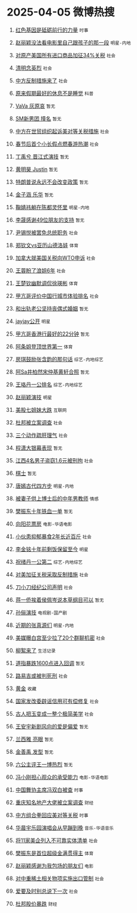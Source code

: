 # 2025-04-05 微博热搜 
1. [红色基因是砥砺前行的力量](https://m.weibo.cn/search?containerid=100103type%3D1%26t%3D10%26q%3D%23%E7%BA%A2%E8%89%B2%E5%9F%BA%E5%9B%A0%E6%98%AF%E7%A0%A5%E7%A0%BA%E5%89%8D%E8%A1%8C%E7%9A%84%E5%8A%9B%E9%87%8F%23&stream_entry_id=51&isnewpage=1&extparam=seat%3D1%26filter_type%3Drealtimehot%26pos%3D0%26stream_entry_id%3D51%26c_type%3D51%26dgr%3D0%26q%3D%2523%25E7%25BA%25A2%25E8%2589%25B2%25E5%259F%25BA%25E5%259B%25A0%25E6%2598%25AF%25E7%25A0%25A5%25E7%25A0%25BA%25E5%2589%258D%25E8%25A1%258C%25E7%259A%2584%25E5%258A%259B%25E9%2587%258F%2523%26cate%3D10103%26display_time%3D1743789991%26pre_seqid%3D17437899912840339126735) `时事` 

2. [赵丽颖没法看电影里自己跟孩子的那一段](https://m.weibo.cn/search?containerid=100103type%3D1%26t%3D10%26q%3D%23%E8%B5%B5%E4%B8%BD%E9%A2%96%E6%B2%A1%E6%B3%95%E7%9C%8B%E7%94%B5%E5%BD%B1%E9%87%8C%E8%87%AA%E5%B7%B1%E8%B7%9F%E5%AD%A9%E5%AD%90%E7%9A%84%E9%82%A3%E4%B8%80%E6%AE%B5%23&stream_entry_id=31&isnewpage=1&extparam=seat%3D1%26flag%3D2%26c_type%3D31%26band_rank%3D1%26cate%3D5001%26lcate%3D5001%26pos%3D0%26q%3D%2523%25E8%25B5%25B5%25E4%25B8%25BD%25E9%25A2%2596%25E6%25B2%25A1%25E6%25B3%2595%25E7%259C%258B%25E7%2594%25B5%25E5%25BD%25B1%25E9%2587%258C%25E8%2587%25AA%25E5%25B7%25B1%25E8%25B7%259F%25E5%25AD%25A9%25E5%25AD%2590%25E7%259A%2584%25E9%2582%25A3%25E4%25B8%2580%25E6%25AE%25B5%2523%26realpos%3D1%26dgr%3D0%26stream_entry_id%3D31%26filter_type%3Drealtimehot%26display_time%3D1743789991%26pre_seqid%3D17437899912840339126735) `明星-内地` 

3. [对原产美国所有进口商品加征34%关税](https://m.weibo.cn/search?containerid=100103type%3D1%26t%3D10%26q%3D%23%E5%AF%B9%E5%8E%9F%E4%BA%A7%E7%BE%8E%E5%9B%BD%E6%89%80%E6%9C%89%E8%BF%9B%E5%8F%A3%E5%95%86%E5%93%81%E5%8A%A0%E5%BE%8134%25%E5%85%B3%E7%A8%8E%23&stream_entry_id=31&isnewpage=1&extparam=seat%3D1%26flag%3D16%26c_type%3D31%26band_rank%3D2%26cate%3D5001%26lcate%3D5001%26pos%3D1%26q%3D%2523%25E5%25AF%25B9%25E5%258E%259F%25E4%25BA%25A7%25E7%25BE%258E%25E5%259B%25BD%25E6%2589%2580%25E6%259C%2589%25E8%25BF%259B%25E5%258F%25A3%25E5%2595%2586%25E5%2593%2581%25E5%258A%25A0%25E5%25BE%258134%2525%25E5%2585%25B3%25E7%25A8%258E%2523%26realpos%3D2%26dgr%3D0%26stream_entry_id%3D31%26filter_type%3Drealtimehot%26display_time%3D1743789991%26pre_seqid%3D17437899912840339126735) `社会` 

4. [清明念英烈](https://m.weibo.cn/search?containerid=100103type%3D1%26t%3D10%26q%3D%23%E6%B8%85%E6%98%8E%E5%BF%B5%E8%8B%B1%E7%83%88%23&stream_entry_id=31&isnewpage=1&extparam=seat%3D1%26flag%3D0%26c_type%3D31%26band_rank%3D3%26cate%3D5001%26lcate%3D5001%26pos%3D2%26q%3D%2523%25E6%25B8%2585%25E6%2598%258E%25E5%25BF%25B5%25E8%258B%25B1%25E7%2583%2588%2523%26realpos%3D3%26dgr%3D0%26stream_entry_id%3D31%26filter_type%3Drealtimehot%26display_time%3D1743789991%26pre_seqid%3D17437899912840339126735) `社会` 

5. [中方反制措施来了](https://m.weibo.cn/search?containerid=100103type%3D1%26t%3D10%26q%3D%23%E4%B8%AD%E6%96%B9%E5%8F%8D%E5%88%B6%E6%8E%AA%E6%96%BD%E6%9D%A5%E4%BA%86%23&stream_entry_id=31&isnewpage=1&extparam=seat%3D1%26flag%3D0%26c_type%3D31%26band_rank%3D4%26cate%3D5001%26lcate%3D5001%26pos%3D3%26q%3D%2523%25E4%25B8%25AD%25E6%2596%25B9%25E5%258F%258D%25E5%2588%25B6%25E6%258E%25AA%25E6%2596%25BD%25E6%259D%25A5%25E4%25BA%2586%2523%26realpos%3D4%26dgr%3D0%26stream_entry_id%3D31%26filter_type%3Drealtimehot%26display_time%3D1743789991%26pre_seqid%3D17437899912840339126735) `社会` 

6. [原来假期最好的休息不是睡觉](https://m.weibo.cn/search?containerid=100103type%3D1%26t%3D10%26q%3D%23%E5%8E%9F%E6%9D%A5%E5%81%87%E6%9C%9F%E6%9C%80%E5%A5%BD%E7%9A%84%E4%BC%91%E6%81%AF%E4%B8%8D%E6%98%AF%E7%9D%A1%E8%A7%89%23&stream_entry_id=31&isnewpage=1&extparam=seat%3D1%26flag%3D2%26c_type%3D31%26band_rank%3D5%26cate%3D5001%26lcate%3D5001%26pos%3D4%26q%3D%2523%25E5%258E%259F%25E6%259D%25A5%25E5%2581%2587%25E6%259C%259F%25E6%259C%2580%25E5%25A5%25BD%25E7%259A%2584%25E4%25BC%2591%25E6%2581%25AF%25E4%25B8%258D%25E6%2598%25AF%25E7%259D%25A1%25E8%25A7%2589%2523%26realpos%3D5%26dgr%3D0%26stream_entry_id%3D31%26filter_type%3Drealtimehot%26display_time%3D1743789991%26pre_seqid%3D17437899912840339126735) `科普` 

7. [VaVa 灰原哀](https://m.weibo.cn/search?containerid=100103type%3D1%26t%3D10%26q%3DVaVa+%E7%81%B0%E5%8E%9F%E5%93%80&stream_entry_id=31&isnewpage=1&extparam=seat%3D1%26flag%3D2%26c_type%3D31%26band_rank%3D6%26cate%3D5001%26lcate%3D5001%26pos%3D5%26q%3DVaVa%2520%25E7%2581%25B0%25E5%258E%259F%25E5%2593%2580%26realpos%3D6%26dgr%3D0%26stream_entry_id%3D31%26filter_type%3Drealtimehot%26display_time%3D1743789991%26pre_seqid%3D17437899912840339126735) `暂无` 

8. [SM新男团 撞名](https://m.weibo.cn/search?containerid=100103type%3D1%26t%3D10%26q%3DSM%E6%96%B0%E7%94%B7%E5%9B%A2+%E6%92%9E%E5%90%8D&stream_entry_id=31&isnewpage=1&extparam=seat%3D1%26flag%3D0%26c_type%3D31%26band_rank%3D7%26cate%3D5001%26lcate%3D5001%26pos%3D6%26q%3DSM%25E6%2596%25B0%25E7%2594%25B7%25E5%259B%25A2%2520%25E6%2592%259E%25E5%2590%258D%26realpos%3D7%26dgr%3D0%26stream_entry_id%3D31%26filter_type%3Drealtimehot%26display_time%3D1743789991%26pre_seqid%3D17437899912840339126735) `暂无` 

9. [中方在世贸组织起诉美对等关税措施](https://m.weibo.cn/search?containerid=100103type%3D1%26t%3D10%26q%3D%23%E4%B8%AD%E6%96%B9%E5%9C%A8%E4%B8%96%E8%B4%B8%E7%BB%84%E7%BB%87%E8%B5%B7%E8%AF%89%E7%BE%8E%E5%AF%B9%E7%AD%89%E5%85%B3%E7%A8%8E%E6%8E%AA%E6%96%BD%23&stream_entry_id=31&isnewpage=1&extparam=seat%3D1%26flag%3D0%26c_type%3D31%26band_rank%3D8%26cate%3D5001%26lcate%3D5001%26pos%3D7%26q%3D%2523%25E4%25B8%25AD%25E6%2596%25B9%25E5%259C%25A8%25E4%25B8%2596%25E8%25B4%25B8%25E7%25BB%2584%25E7%25BB%2587%25E8%25B5%25B7%25E8%25AF%2589%25E7%25BE%258E%25E5%25AF%25B9%25E7%25AD%2589%25E5%2585%25B3%25E7%25A8%258E%25E6%258E%25AA%25E6%2596%25BD%2523%26realpos%3D8%26dgr%3D0%26stream_entry_id%3D31%26filter_type%3Drealtimehot%26display_time%3D1743789991%26pre_seqid%3D17437899912840339126735) `社会` 

10. [春节后首个小长假点燃春游热潮](https://m.weibo.cn/search?containerid=100103type%3D1%26t%3D10%26q%3D%23%E6%98%A5%E8%8A%82%E5%90%8E%E9%A6%96%E4%B8%AA%E5%B0%8F%E9%95%BF%E5%81%87%E7%82%B9%E7%87%83%E6%98%A5%E6%B8%B8%E7%83%AD%E6%BD%AE%23&stream_entry_id=31&isnewpage=1&extparam=seat%3D1%26flag%3D0%26c_type%3D31%26band_rank%3D9%26cate%3D5001%26lcate%3D5001%26pos%3D8%26q%3D%2523%25E6%2598%25A5%25E8%258A%2582%25E5%2590%258E%25E9%25A6%2596%25E4%25B8%25AA%25E5%25B0%258F%25E9%2595%25BF%25E5%2581%2587%25E7%2582%25B9%25E7%2587%2583%25E6%2598%25A5%25E6%25B8%25B8%25E7%2583%25AD%25E6%25BD%25AE%2523%26realpos%3D9%26dgr%3D0%26stream_entry_id%3D31%26filter_type%3Drealtimehot%26display_time%3D1743789991%26pre_seqid%3D17437899912840339126735) `社会` 

11. [丁禹兮 晋江式演技](https://m.weibo.cn/search?containerid=100103type%3D1%26t%3D10%26q%3D%E4%B8%81%E7%A6%B9%E5%85%AE+%E6%99%8B%E6%B1%9F%E5%BC%8F%E6%BC%94%E6%8A%80&stream_entry_id=31&isnewpage=1&extparam=seat%3D1%26flag%3D0%26c_type%3D31%26band_rank%3D10%26cate%3D5001%26lcate%3D5001%26pos%3D9%26q%3D%25E4%25B8%2581%25E7%25A6%25B9%25E5%2585%25AE%2520%25E6%2599%258B%25E6%25B1%259F%25E5%25BC%258F%25E6%25BC%2594%25E6%258A%2580%26realpos%3D10%26dgr%3D0%26stream_entry_id%3D31%26filter_type%3Drealtimehot%26display_time%3D1743789991%26pre_seqid%3D17437899912840339126735) `暂无` 

12. [黄明昊 Justin](https://m.weibo.cn/search?containerid=100103type%3D1%26t%3D10%26q%3D%E9%BB%84%E6%98%8E%E6%98%8A+Justin&stream_entry_id=31&isnewpage=1&extparam=seat%3D1%26flag%3D2%26c_type%3D31%26band_rank%3D11%26cate%3D5001%26lcate%3D5001%26pos%3D10%26q%3D%25E9%25BB%2584%25E6%2598%258E%25E6%2598%258A%2520Justin%26realpos%3D11%26dgr%3D0%26stream_entry_id%3D31%26filter_type%3Drealtimehot%26display_time%3D1743789991%26pre_seqid%3D17437899912840339126735) `暂无` 

13. [特朗普说永远不会改变政策](https://m.weibo.cn/search?containerid=100103type%3D1%26t%3D10%26q%3D%23%E7%89%B9%E6%9C%97%E6%99%AE%E8%AF%B4%E6%B0%B8%E8%BF%9C%E4%B8%8D%E4%BC%9A%E6%94%B9%E5%8F%98%E6%94%BF%E7%AD%96%23&stream_entry_id=31&isnewpage=1&extparam=seat%3D1%26flag%3D0%26c_type%3D31%26band_rank%3D12%26cate%3D5001%26lcate%3D5001%26pos%3D11%26q%3D%2523%25E7%2589%25B9%25E6%259C%2597%25E6%2599%25AE%25E8%25AF%25B4%25E6%25B0%25B8%25E8%25BF%259C%25E4%25B8%258D%25E4%25BC%259A%25E6%2594%25B9%25E5%258F%2598%25E6%2594%25BF%25E7%25AD%2596%2523%26realpos%3D12%26dgr%3D0%26stream_entry_id%3D31%26filter_type%3Drealtimehot%26display_time%3D1743789991%26pre_seqid%3D17437899912840339126735) `暂无` 

14. [金子涵 乐华](https://m.weibo.cn/search?containerid=100103type%3D1%26t%3D10%26q%3D%E9%87%91%E5%AD%90%E6%B6%B5+%E4%B9%90%E5%8D%8E&stream_entry_id=31&isnewpage=1&extparam=seat%3D1%26flag%3D0%26c_type%3D31%26band_rank%3D13%26cate%3D5001%26lcate%3D5001%26pos%3D12%26q%3D%25E9%2587%2591%25E5%25AD%2590%25E6%25B6%25B5%2520%25E4%25B9%2590%25E5%258D%258E%26realpos%3D13%26dgr%3D0%26stream_entry_id%3D31%26filter_type%3Drealtimehot%26display_time%3D1743789991%26pre_seqid%3D17437899912840339126735) `暂无` 

15. [鞠婧祎躺在陈都灵怀里](https://m.weibo.cn/search?containerid=100103type%3D1%26t%3D10%26q%3D%23%E9%9E%A0%E5%A9%A7%E7%A5%8E%E8%BA%BA%E5%9C%A8%E9%99%88%E9%83%BD%E7%81%B5%E6%80%80%E9%87%8C%23&stream_entry_id=31&isnewpage=1&extparam=seat%3D1%26flag%3D0%26c_type%3D31%26band_rank%3D14%26cate%3D5001%26lcate%3D5001%26pos%3D13%26q%3D%2523%25E9%259E%25A0%25E5%25A9%25A7%25E7%25A5%258E%25E8%25BA%25BA%25E5%259C%25A8%25E9%2599%2588%25E9%2583%25BD%25E7%2581%25B5%25E6%2580%2580%25E9%2587%258C%2523%26realpos%3D14%26dgr%3D0%26stream_entry_id%3D31%26filter_type%3Drealtimehot%26display_time%3D1743789991%26pre_seqid%3D17437899912840339126735) `明星-内地` 

16. [李晟感谢49位朋友的支持](https://m.weibo.cn/search?containerid=100103type%3D1%26t%3D10%26q%3D%E6%9D%8E%E6%99%9F%E6%84%9F%E8%B0%A249%E4%BD%8D%E6%9C%8B%E5%8F%8B%E7%9A%84%E6%94%AF%E6%8C%81&stream_entry_id=31&isnewpage=1&extparam=seat%3D1%26flag%3D0%26c_type%3D31%26band_rank%3D15%26cate%3D5001%26lcate%3D5001%26pos%3D14%26q%3D%25E6%259D%258E%25E6%2599%259F%25E6%2584%259F%25E8%25B0%25A249%25E4%25BD%258D%25E6%259C%258B%25E5%258F%258B%25E7%259A%2584%25E6%2594%25AF%25E6%258C%2581%26realpos%3D15%26dgr%3D0%26stream_entry_id%3D31%26filter_type%3Drealtimehot%26display_time%3D1743789991%26pre_seqid%3D17437899912840339126735) `暂无` 

17. [尹锡悦被罢免总统职务](https://m.weibo.cn/search?containerid=100103type%3D1%26t%3D10%26q%3D%23%E5%B0%B9%E9%94%A1%E6%82%A6%E8%A2%AB%E7%BD%A2%E5%85%8D%E6%80%BB%E7%BB%9F%E8%81%8C%E5%8A%A1%23&stream_entry_id=31&isnewpage=1&extparam=seat%3D1%26flag%3D0%26c_type%3D31%26band_rank%3D16%26cate%3D5001%26lcate%3D5001%26pos%3D15%26q%3D%2523%25E5%25B0%25B9%25E9%2594%25A1%25E6%2582%25A6%25E8%25A2%25AB%25E7%25BD%25A2%25E5%2585%258D%25E6%2580%25BB%25E7%25BB%259F%25E8%2581%258C%25E5%258A%25A1%2523%26realpos%3D16%26dgr%3D0%26stream_entry_id%3D31%26filter_type%3Drealtimehot%26display_time%3D1743789991%26pre_seqid%3D17437899912840339126735) `社会` 

18. [郑钦文vs亚历山德洛娃](https://m.weibo.cn/search?containerid=100103type%3D1%26t%3D10%26q%3D%23%E9%83%91%E9%92%A6%E6%96%87vs%E4%BA%9A%E5%8E%86%E5%B1%B1%E5%BE%B7%E6%B4%9B%E5%A8%83%23&stream_entry_id=31&isnewpage=1&extparam=seat%3D1%26flag%3D0%26c_type%3D31%26band_rank%3D17%26cate%3D5001%26lcate%3D5001%26pos%3D16%26q%3D%2523%25E9%2583%2591%25E9%2592%25A6%25E6%2596%2587vs%25E4%25BA%259A%25E5%258E%2586%25E5%25B1%25B1%25E5%25BE%25B7%25E6%25B4%259B%25E5%25A8%2583%2523%26realpos%3D17%26dgr%3D0%26stream_entry_id%3D31%26filter_type%3Drealtimehot%26display_time%3D1743789991%26pre_seqid%3D17437899912840339126735) `体育` 

19. [加拿大就美国关税向WTO申诉](https://m.weibo.cn/search?containerid=100103type%3D1%26t%3D10%26q%3D%23%E5%8A%A0%E6%8B%BF%E5%A4%A7%E5%B0%B1%E7%BE%8E%E5%9B%BD%E5%85%B3%E7%A8%8E%E5%90%91WTO%E7%94%B3%E8%AF%89%23&stream_entry_id=31&isnewpage=1&extparam=seat%3D1%26flag%3D0%26c_type%3D31%26band_rank%3D18%26cate%3D5001%26lcate%3D5001%26pos%3D17%26q%3D%2523%25E5%258A%25A0%25E6%258B%25BF%25E5%25A4%25A7%25E5%25B0%25B1%25E7%25BE%258E%25E5%259B%25BD%25E5%2585%25B3%25E7%25A8%258E%25E5%2590%2591WTO%25E7%2594%25B3%25E8%25AF%2589%2523%26realpos%3D18%26dgr%3D0%26stream_entry_id%3D31%26filter_type%3Drealtimehot%26display_time%3D1743789991%26pre_seqid%3D17437899912840339126735) `社会` 

20. [王蓉盼了浪姐6年](https://m.weibo.cn/search?containerid=100103type%3D1%26t%3D10%26q%3D%23%E7%8E%8B%E8%93%89%E7%9B%BC%E4%BA%86%E6%B5%AA%E5%A7%906%E5%B9%B4%23&stream_entry_id=31&isnewpage=1&extparam=seat%3D1%26flag%3D1%26c_type%3D31%26band_rank%3D19%26cate%3D5001%26lcate%3D5001%26pos%3D18%26q%3D%2523%25E7%258E%258B%25E8%2593%2589%25E7%259B%25BC%25E4%25BA%2586%25E6%25B5%25AA%25E5%25A7%25906%25E5%25B9%25B4%2523%26realpos%3D19%26dgr%3D0%26stream_entry_id%3D31%26filter_type%3Drealtimehot%26display_time%3D1743789991%26pre_seqid%3D17437899912840339126735) `社会` 

21. [王楚钦幽默调侃徐瑛彬](https://m.weibo.cn/search?containerid=100103type%3D1%26t%3D10%26q%3D%23%E7%8E%8B%E6%A5%9A%E9%92%A6%E5%B9%BD%E9%BB%98%E8%B0%83%E4%BE%83%E5%BE%90%E7%91%9B%E5%BD%AC%23&stream_entry_id=31&isnewpage=1&extparam=seat%3D1%26flag%3D0%26c_type%3D31%26band_rank%3D20%26cate%3D5001%26lcate%3D5001%26pos%3D19%26q%3D%2523%25E7%258E%258B%25E6%25A5%259A%25E9%2592%25A6%25E5%25B9%25BD%25E9%25BB%2598%25E8%25B0%2583%25E4%25BE%2583%25E5%25BE%2590%25E7%2591%259B%25E5%25BD%25AC%2523%26realpos%3D20%26dgr%3D0%26stream_entry_id%3D31%26filter_type%3Drealtimehot%26display_time%3D1743789991%26pre_seqid%3D17437899912840339126735) `体育` 

22. [甲亢哥评价中国行城市体验排名](https://m.weibo.cn/search?containerid=100103type%3D1%26t%3D10%26q%3D%23%E7%94%B2%E4%BA%A2%E5%93%A5%E8%AF%84%E4%BB%B7%E4%B8%AD%E5%9B%BD%E8%A1%8C%E5%9F%8E%E5%B8%82%E4%BD%93%E9%AA%8C%E6%8E%92%E5%90%8D%23&stream_entry_id=31&isnewpage=1&extparam=seat%3D1%26flag%3D2%26c_type%3D31%26band_rank%3D21%26cate%3D5001%26lcate%3D5001%26pos%3D20%26q%3D%2523%25E7%2594%25B2%25E4%25BA%25A2%25E5%2593%25A5%25E8%25AF%2584%25E4%25BB%25B7%25E4%25B8%25AD%25E5%259B%25BD%25E8%25A1%258C%25E5%259F%258E%25E5%25B8%2582%25E4%25BD%2593%25E9%25AA%258C%25E6%258E%2592%25E5%2590%258D%2523%26realpos%3D21%26dgr%3D0%26stream_entry_id%3D31%26filter_type%3Drealtimehot%26display_time%3D1743789991%26pre_seqid%3D17437899912840339126735) `社会` 

23. [和出轨老公坚持丧偶式婚姻](https://m.weibo.cn/search?containerid=100103type%3D1%26t%3D10%26q%3D%E5%92%8C%E5%87%BA%E8%BD%A8%E8%80%81%E5%85%AC%E5%9D%9A%E6%8C%81%E4%B8%A7%E5%81%B6%E5%BC%8F%E5%A9%9A%E5%A7%BB&stream_entry_id=31&isnewpage=1&extparam=seat%3D1%26flag%3D2%26c_type%3D31%26band_rank%3D22%26cate%3D5001%26lcate%3D5001%26pos%3D21%26q%3D%25E5%2592%258C%25E5%2587%25BA%25E8%25BD%25A8%25E8%2580%2581%25E5%2585%25AC%25E5%259D%259A%25E6%258C%2581%25E4%25B8%25A7%25E5%2581%25B6%25E5%25BC%258F%25E5%25A9%259A%25E5%25A7%25BB%26realpos%3D22%26dgr%3D0%26stream_entry_id%3D31%26filter_type%3Drealtimehot%26display_time%3D1743789991%26pre_seqid%3D17437899912840339126735) `暂无` 

24. [jayjay公开](https://m.weibo.cn/search?containerid=100103type%3D1%26t%3D10%26q%3D%23jayjay%E5%85%AC%E5%BC%80%23&stream_entry_id=31&isnewpage=1&extparam=seat%3D1%26flag%3D0%26c_type%3D31%26band_rank%3D23%26cate%3D5001%26lcate%3D5001%26pos%3D22%26q%3D%2523jayjay%25E5%2585%25AC%25E5%25BC%2580%2523%26realpos%3D23%26dgr%3D0%26stream_entry_id%3D31%26filter_type%3Drealtimehot%26display_time%3D1743789991%26pre_seqid%3D17437899912840339126735) `明星` 

25. [甲亢哥香港行最好的22分钟](https://m.weibo.cn/search?containerid=100103type%3D1%26t%3D10%26q%3D%E7%94%B2%E4%BA%A2%E5%93%A5%E9%A6%99%E6%B8%AF%E8%A1%8C%E6%9C%80%E5%A5%BD%E7%9A%8422%E5%88%86%E9%92%9F&stream_entry_id=31&isnewpage=1&extparam=seat%3D1%26flag%3D0%26c_type%3D31%26band_rank%3D24%26cate%3D5001%26lcate%3D5001%26pos%3D23%26q%3D%25E7%2594%25B2%25E4%25BA%25A2%25E5%2593%25A5%25E9%25A6%2599%25E6%25B8%25AF%25E8%25A1%258C%25E6%259C%2580%25E5%25A5%25BD%25E7%259A%258422%25E5%2588%2586%25E9%2592%259F%26realpos%3D24%26dgr%3D0%26stream_entry_id%3D31%26filter_type%3Drealtimehot%26display_time%3D1743789991%26pre_seqid%3D17437899912840339126735) `暂无` 

26. [阿条姐登顶世界第一](https://m.weibo.cn/search?containerid=100103type%3D1%26t%3D10%26q%3D%23%E9%98%BF%E6%9D%A1%E5%A7%90%E7%99%BB%E9%A1%B6%E4%B8%96%E7%95%8C%E7%AC%AC%E4%B8%80%23&stream_entry_id=31&isnewpage=1&extparam=seat%3D1%26flag%3D0%26c_type%3D31%26band_rank%3D25%26cate%3D5001%26lcate%3D5001%26pos%3D24%26q%3D%2523%25E9%2598%25BF%25E6%259D%25A1%25E5%25A7%2590%25E7%2599%25BB%25E9%25A1%25B6%25E4%25B8%2596%25E7%2595%258C%25E7%25AC%25AC%25E4%25B8%2580%2523%26realpos%3D25%26dgr%3D0%26stream_entry_id%3D31%26filter_type%3Drealtimehot%26display_time%3D1743789991%26pre_seqid%3D17437899912840339126735) `体育` 

27. [房琪鼓励张含韵的那句话](https://m.weibo.cn/search?containerid=100103type%3D1%26t%3D10%26q%3D%23%E6%88%BF%E7%90%AA%E9%BC%93%E5%8A%B1%E5%BC%A0%E5%90%AB%E9%9F%B5%E7%9A%84%E9%82%A3%E5%8F%A5%E8%AF%9D%23&stream_entry_id=31&isnewpage=1&extparam=seat%3D1%26flag%3D0%26c_type%3D31%26band_rank%3D26%26cate%3D5001%26lcate%3D5001%26pos%3D25%26q%3D%2523%25E6%2588%25BF%25E7%2590%25AA%25E9%25BC%2593%25E5%258A%25B1%25E5%25BC%25A0%25E5%2590%25AB%25E9%259F%25B5%25E7%259A%2584%25E9%2582%25A3%25E5%258F%25A5%25E8%25AF%259D%2523%26realpos%3D26%26dgr%3D0%26stream_entry_id%3D31%26filter_type%3Drealtimehot%26display_time%3D1743789991%26pre_seqid%3D17437899912840339126735) `综艺-内地综艺` 

28. [阿Sa井柏然宋仲基黄轩合照](https://m.weibo.cn/search?containerid=100103type%3D1%26t%3D10%26q%3D%E9%98%BFSa%E4%BA%95%E6%9F%8F%E7%84%B6%E5%AE%8B%E4%BB%B2%E5%9F%BA%E9%BB%84%E8%BD%A9%E5%90%88%E7%85%A7&stream_entry_id=31&isnewpage=1&extparam=seat%3D1%26flag%3D0%26c_type%3D31%26band_rank%3D27%26cate%3D5001%26lcate%3D5001%26pos%3D26%26q%3D%25E9%2598%25BFSa%25E4%25BA%2595%25E6%259F%258F%25E7%2584%25B6%25E5%25AE%258B%25E4%25BB%25B2%25E5%259F%25BA%25E9%25BB%2584%25E8%25BD%25A9%25E5%2590%2588%25E7%2585%25A7%26realpos%3D27%26dgr%3D0%26stream_entry_id%3D31%26filter_type%3Drealtimehot%26display_time%3D1743789991%26pre_seqid%3D17437899912840339126735) `暂无` 

29. [王珞丹一公排名](https://m.weibo.cn/search?containerid=100103type%3D1%26t%3D10%26q%3D%23%E7%8E%8B%E7%8F%9E%E4%B8%B9%E4%B8%80%E5%85%AC%E6%8E%92%E5%90%8D%23&stream_entry_id=31&isnewpage=1&extparam=seat%3D1%26flag%3D1%26c_type%3D31%26band_rank%3D28%26cate%3D5001%26lcate%3D5001%26pos%3D27%26q%3D%2523%25E7%258E%258B%25E7%258F%259E%25E4%25B8%25B9%25E4%25B8%2580%25E5%2585%25AC%25E6%258E%2592%25E5%2590%258D%2523%26realpos%3D28%26dgr%3D0%26stream_entry_id%3D31%26filter_type%3Drealtimehot%26display_time%3D1743789991%26pre_seqid%3D17437899912840339126735) `综艺-内地综艺` 

30. [赵丽颖演技](https://m.weibo.cn/search?containerid=100103type%3D1%26t%3D10%26q%3D%E8%B5%B5%E4%B8%BD%E9%A2%96%E6%BC%94%E6%8A%80&stream_entry_id=31&isnewpage=1&extparam=seat%3D1%26flag%3D0%26c_type%3D31%26band_rank%3D29%26cate%3D5001%26lcate%3D5001%26pos%3D28%26q%3D%25E8%25B5%25B5%25E4%25B8%25BD%25E9%25A2%2596%25E6%25BC%2594%25E6%258A%2580%26realpos%3D29%26dgr%3D0%26stream_entry_id%3D31%26filter_type%3Drealtimehot%26display_time%3D1743789991%26pre_seqid%3D17437899912840339126735) `明星` 

31. [美股七姐妹大跌](https://m.weibo.cn/search?containerid=100103type%3D1%26t%3D10%26q%3D%23%E7%BE%8E%E8%82%A1%E4%B8%83%E5%A7%90%E5%A6%B9%E5%A4%A7%E8%B7%8C%23&stream_entry_id=31&isnewpage=1&extparam=seat%3D1%26flag%3D1%26c_type%3D31%26band_rank%3D30%26cate%3D5001%26lcate%3D5001%26pos%3D29%26q%3D%2523%25E7%25BE%258E%25E8%2582%25A1%25E4%25B8%2583%25E5%25A7%2590%25E5%25A6%25B9%25E5%25A4%25A7%25E8%25B7%258C%2523%26realpos%3D30%26dgr%3D0%26stream_entry_id%3D31%26filter_type%3Drealtimehot%26display_time%3D1743789991%26pre_seqid%3D17437899912840339126735) `互联网` 

32. [杜邦被立案调查](https://m.weibo.cn/search?containerid=100103type%3D1%26t%3D10%26q%3D%23%E6%9D%9C%E9%82%A6%E8%A2%AB%E7%AB%8B%E6%A1%88%E8%B0%83%E6%9F%A5%23&stream_entry_id=31&isnewpage=1&extparam=seat%3D1%26flag%3D0%26c_type%3D31%26band_rank%3D31%26cate%3D5001%26lcate%3D5001%26pos%3D30%26q%3D%2523%25E6%259D%259C%25E9%2582%25A6%25E8%25A2%25AB%25E7%25AB%258B%25E6%25A1%2588%25E8%25B0%2583%25E6%259F%25A5%2523%26realpos%3D31%26dgr%3D0%26stream_entry_id%3D31%26filter_type%3Drealtimehot%26display_time%3D1743789991%26pre_seqid%3D17437899912840339126735) `社会` 

33. [三个动作疏肝理气](https://m.weibo.cn/search?containerid=100103type%3D1%26t%3D10%26q%3D%23%E4%B8%89%E4%B8%AA%E5%8A%A8%E4%BD%9C%E7%96%8F%E8%82%9D%E7%90%86%E6%B0%94%23&stream_entry_id=31&isnewpage=1&extparam=seat%3D1%26flag%3D0%26c_type%3D31%26band_rank%3D32%26cate%3D5001%26lcate%3D5001%26pos%3D31%26q%3D%2523%25E4%25B8%2589%25E4%25B8%25AA%25E5%258A%25A8%25E4%25BD%259C%25E7%2596%258F%25E8%2582%259D%25E7%2590%2586%25E6%25B0%2594%2523%26realpos%3D32%26dgr%3D0%26stream_entry_id%3D31%26filter_type%3Drealtimehot%26display_time%3D1743789991%26pre_seqid%3D17437899912840339126735) `社会` 

34. [程潇大银幕表现](https://m.weibo.cn/search?containerid=100103type%3D1%26t%3D10%26q%3D%E7%A8%8B%E6%BD%87%E5%A4%A7%E9%93%B6%E5%B9%95%E8%A1%A8%E7%8E%B0&stream_entry_id=31&isnewpage=1&extparam=seat%3D1%26flag%3D0%26c_type%3D31%26band_rank%3D33%26cate%3D5001%26lcate%3D5001%26pos%3D32%26q%3D%25E7%25A8%258B%25E6%25BD%2587%25E5%25A4%25A7%25E9%2593%25B6%25E5%25B9%2595%25E8%25A1%25A8%25E7%258E%25B0%26realpos%3D33%26dgr%3D0%26stream_entry_id%3D31%26filter_type%3Drealtimehot%26display_time%3D1743789991%26pre_seqid%3D17437899912840339126735) `暂无` 

35. [江西4名男子盗窃1.6元被刑拘](https://m.weibo.cn/search?containerid=100103type%3D1%26t%3D10%26q%3D%23%E6%B1%9F%E8%A5%BF4%E5%90%8D%E7%94%B7%E5%AD%90%E7%9B%97%E7%AA%831.6%E5%85%83%E8%A2%AB%E5%88%91%E6%8B%98%23&stream_entry_id=31&isnewpage=1&extparam=seat%3D1%26flag%3D0%26c_type%3D31%26band_rank%3D34%26cate%3D5001%26lcate%3D5001%26pos%3D33%26q%3D%2523%25E6%25B1%259F%25E8%25A5%25BF4%25E5%2590%258D%25E7%2594%25B7%25E5%25AD%2590%25E7%259B%2597%25E7%25AA%25831.6%25E5%2585%2583%25E8%25A2%25AB%25E5%2588%2591%25E6%258B%2598%2523%26realpos%3D34%26dgr%3D0%26stream_entry_id%3D31%26filter_type%3Drealtimehot%26display_time%3D1743789991%26pre_seqid%3D17437899912840339126735) `社会` 

36. [棋士](https://m.weibo.cn/search?containerid=100103type%3D1%26t%3D10%26q%3D%E6%A3%8B%E5%A3%AB&stream_entry_id=31&isnewpage=1&extparam=seat%3D1%26flag%3D1%26c_type%3D31%26band_rank%3D35%26cate%3D5001%26lcate%3D5001%26pos%3D34%26q%3D%25E6%25A3%258B%25E5%25A3%25AB%26realpos%3D35%26dgr%3D0%26stream_entry_id%3D31%26filter_type%3Drealtimehot%26display_time%3D1743789991%26pre_seqid%3D17437899912840339126735) `暂无` 

37. [唐嫣古代四方步](https://m.weibo.cn/search?containerid=100103type%3D1%26t%3D10%26q%3D%23%E5%94%90%E5%AB%A3%E5%8F%A4%E4%BB%A3%E5%9B%9B%E6%96%B9%E6%AD%A5%23&stream_entry_id=31&isnewpage=1&extparam=seat%3D1%26flag%3D1%26c_type%3D31%26band_rank%3D36%26cate%3D5001%26lcate%3D5001%26pos%3D35%26q%3D%2523%25E5%2594%2590%25E5%25AB%25A3%25E5%258F%25A4%25E4%25BB%25A3%25E5%259B%259B%25E6%2596%25B9%25E6%25AD%25A5%2523%26realpos%3D36%26dgr%3D0%26stream_entry_id%3D31%26filter_type%3Drealtimehot%26display_time%3D1743789991%26pre_seqid%3D17437899912840339126735) `明星-内地` 

38. [被妻子供上博士后的中年男教师](https://m.weibo.cn/search?containerid=100103type%3D1%26t%3D10%26q%3D%23%E8%A2%AB%E5%A6%BB%E5%AD%90%E4%BE%9B%E4%B8%8A%E5%8D%9A%E5%A3%AB%E5%90%8E%E7%9A%84%E4%B8%AD%E5%B9%B4%E7%94%B7%E6%95%99%E5%B8%88%23&stream_entry_id=31&isnewpage=1&extparam=seat%3D1%26flag%3D0%26c_type%3D31%26band_rank%3D37%26cate%3D5001%26lcate%3D5001%26pos%3D36%26q%3D%2523%25E8%25A2%25AB%25E5%25A6%25BB%25E5%25AD%2590%25E4%25BE%259B%25E4%25B8%258A%25E5%258D%259A%25E5%25A3%25AB%25E5%2590%258E%25E7%259A%2584%25E4%25B8%25AD%25E5%25B9%25B4%25E7%2594%25B7%25E6%2595%2599%25E5%25B8%2588%2523%26realpos%3D37%26dgr%3D0%26stream_entry_id%3D31%26filter_type%3Drealtimehot%26display_time%3D1743789991%26pre_seqid%3D17437899912840339126735) `情感` 

39. [樊振东十年铁血一单](https://m.weibo.cn/search?containerid=100103type%3D1%26t%3D10%26q%3D%23%E6%A8%8A%E6%8C%AF%E4%B8%9C%E5%8D%81%E5%B9%B4%E9%93%81%E8%A1%80%E4%B8%80%E5%8D%95%23&stream_entry_id=31&isnewpage=1&extparam=seat%3D1%26flag%3D0%26c_type%3D31%26band_rank%3D38%26cate%3D5001%26lcate%3D5001%26pos%3D37%26q%3D%2523%25E6%25A8%258A%25E6%258C%25AF%25E4%25B8%259C%25E5%258D%2581%25E5%25B9%25B4%25E9%2593%2581%25E8%25A1%2580%25E4%25B8%2580%25E5%258D%2595%2523%26realpos%3D38%26dgr%3D0%26stream_entry_id%3D31%26filter_type%3Drealtimehot%26display_time%3D1743789991%26pre_seqid%3D17437899912840339126735) `暂无` 

40. [向阳花票房](https://m.weibo.cn/search?containerid=100103type%3D1%26t%3D10%26q%3D%E5%90%91%E9%98%B3%E8%8A%B1%E7%A5%A8%E6%88%BF&stream_entry_id=31&isnewpage=1&extparam=seat%3D1%26flag%3D0%26c_type%3D31%26band_rank%3D39%26cate%3D5001%26lcate%3D5001%26pos%3D38%26q%3D%25E5%2590%2591%25E9%2598%25B3%25E8%258A%25B1%25E7%25A5%25A8%25E6%2588%25BF%26realpos%3D39%26dgr%3D0%26stream_entry_id%3D31%26filter_type%3Drealtimehot%26display_time%3D1743789991%26pre_seqid%3D17437899912840339126735) `电影-华语电影` 

41. [小伙患抑郁暴食2年长近百斤](https://m.weibo.cn/search?containerid=100103type%3D1%26t%3D10%26q%3D%23%E5%B0%8F%E4%BC%99%E6%82%A3%E6%8A%91%E9%83%81%E6%9A%B4%E9%A3%9F2%E5%B9%B4%E9%95%BF%E8%BF%91%E7%99%BE%E6%96%A4%23&stream_entry_id=31&isnewpage=1&extparam=seat%3D1%26flag%3D0%26c_type%3D31%26band_rank%3D40%26cate%3D5001%26lcate%3D5001%26pos%3D39%26q%3D%2523%25E5%25B0%258F%25E4%25BC%2599%25E6%2582%25A3%25E6%258A%2591%25E9%2583%2581%25E6%259A%25B4%25E9%25A3%259F2%25E5%25B9%25B4%25E9%2595%25BF%25E8%25BF%2591%25E7%2599%25BE%25E6%2596%25A4%2523%26realpos%3D40%26dgr%3D0%26stream_entry_id%3D31%26filter_type%3Drealtimehot%26display_time%3D1743789991%26pre_seqid%3D17437899912840339126735) `社会` 

42. [李金铭十年前剩饭保留至今](https://m.weibo.cn/search?containerid=100103type%3D1%26t%3D10%26q%3D%23%E6%9D%8E%E9%87%91%E9%93%AD%E5%8D%81%E5%B9%B4%E5%89%8D%E5%89%A9%E9%A5%AD%E4%BF%9D%E7%95%99%E8%87%B3%E4%BB%8A%23&stream_entry_id=31&isnewpage=1&extparam=seat%3D1%26flag%3D0%26c_type%3D31%26band_rank%3D41%26cate%3D5001%26lcate%3D5001%26pos%3D40%26q%3D%2523%25E6%259D%258E%25E9%2587%2591%25E9%2593%25AD%25E5%258D%2581%25E5%25B9%25B4%25E5%2589%258D%25E5%2589%25A9%25E9%25A5%25AD%25E4%25BF%259D%25E7%2595%2599%25E8%2587%25B3%25E4%25BB%258A%2523%26realpos%3D41%26dgr%3D0%26stream_entry_id%3D31%26filter_type%3Drealtimehot%26display_time%3D1743789991%26pre_seqid%3D17437899912840339126735) `明星` 

43. [祝绪丹一公第二](https://m.weibo.cn/search?containerid=100103type%3D1%26t%3D10%26q%3D%23%E7%A5%9D%E7%BB%AA%E4%B8%B9%E4%B8%80%E5%85%AC%E7%AC%AC%E4%BA%8C%23&stream_entry_id=31&isnewpage=1&extparam=seat%3D1%26flag%3D0%26c_type%3D31%26band_rank%3D42%26cate%3D5001%26lcate%3D5001%26pos%3D41%26q%3D%2523%25E7%25A5%259D%25E7%25BB%25AA%25E4%25B8%25B9%25E4%25B8%2580%25E5%2585%25AC%25E7%25AC%25AC%25E4%25BA%258C%2523%26realpos%3D42%26dgr%3D0%26stream_entry_id%3D31%26filter_type%3Drealtimehot%26display_time%3D1743789991%26pre_seqid%3D17437899912840339126735) `综艺-内地综艺` 

44. [对美加征关税采取反制措施](https://m.weibo.cn/search?containerid=100103type%3D1%26t%3D10%26q%3D%23%E5%AF%B9%E7%BE%8E%E5%8A%A0%E5%BE%81%E5%85%B3%E7%A8%8E%E9%87%87%E5%8F%96%E5%8F%8D%E5%88%B6%E6%8E%AA%E6%96%BD%23&stream_entry_id=31&isnewpage=1&extparam=seat%3D1%26flag%3D0%26c_type%3D31%26band_rank%3D43%26cate%3D5001%26lcate%3D5001%26pos%3D42%26q%3D%2523%25E5%25AF%25B9%25E7%25BE%258E%25E5%258A%25A0%25E5%25BE%2581%25E5%2585%25B3%25E7%25A8%258E%25E9%2587%2587%25E5%258F%2596%25E5%258F%258D%25E5%2588%25B6%25E6%258E%25AA%25E6%2596%25BD%2523%26realpos%3D43%26dgr%3D0%26stream_entry_id%3D31%26filter_type%3Drealtimehot%26display_time%3D1743789991%26pre_seqid%3D17437899912840339126735) `社会` 

45. [刀小刀经纪公司声明](https://m.weibo.cn/search?containerid=100103type%3D1%26t%3D10%26q%3D%23%E5%88%80%E5%B0%8F%E5%88%80%E7%BB%8F%E7%BA%AA%E5%85%AC%E5%8F%B8%E5%A3%B0%E6%98%8E%23&stream_entry_id=31&isnewpage=1&extparam=seat%3D1%26flag%3D0%26c_type%3D31%26band_rank%3D44%26cate%3D5001%26lcate%3D5001%26pos%3D43%26q%3D%2523%25E5%2588%2580%25E5%25B0%258F%25E5%2588%2580%25E7%25BB%258F%25E7%25BA%25AA%25E5%2585%25AC%25E5%258F%25B8%25E5%25A3%25B0%25E6%2598%258E%2523%26realpos%3D44%26dgr%3D0%26stream_entry_id%3D31%26filter_type%3Drealtimehot%26display_time%3D1743789991%26pre_seqid%3D17437899912840339126735) `社会` 

46. [蒋一侨挨着侯佩岑说本草纲目可以](https://m.weibo.cn/search?containerid=100103type%3D1%26t%3D10%26q%3D%E8%92%8B%E4%B8%80%E4%BE%A8%E6%8C%A8%E7%9D%80%E4%BE%AF%E4%BD%A9%E5%B2%91%E8%AF%B4%E6%9C%AC%E8%8D%89%E7%BA%B2%E7%9B%AE%E5%8F%AF%E4%BB%A5&stream_entry_id=31&isnewpage=1&extparam=seat%3D1%26flag%3D0%26c_type%3D31%26band_rank%3D45%26cate%3D5001%26lcate%3D5001%26pos%3D44%26q%3D%25E8%2592%258B%25E4%25B8%2580%25E4%25BE%25A8%25E6%258C%25A8%25E7%259D%2580%25E4%25BE%25AF%25E4%25BD%25A9%25E5%25B2%2591%25E8%25AF%25B4%25E6%259C%25AC%25E8%258D%2589%25E7%25BA%25B2%25E7%259B%25AE%25E5%258F%25AF%25E4%25BB%25A5%26realpos%3D45%26dgr%3D0%26stream_entry_id%3D31%26filter_type%3Drealtimehot%26display_time%3D1743789991%26pre_seqid%3D17437899912840339126735) `暂无` 

47. [孙俪演技](https://m.weibo.cn/search?containerid=100103type%3D1%26t%3D10%26q%3D%E5%AD%99%E4%BF%AA%E6%BC%94%E6%8A%80&stream_entry_id=31&isnewpage=1&extparam=seat%3D1%26flag%3D0%26c_type%3D31%26band_rank%3D46%26cate%3D5001%26lcate%3D5001%26pos%3D45%26q%3D%25E5%25AD%2599%25E4%25BF%25AA%25E6%25BC%2594%25E6%258A%2580%26realpos%3D46%26dgr%3D0%26stream_entry_id%3D31%26filter_type%3Drealtimehot%26display_time%3D1743789991%26pre_seqid%3D17437899912840339126735) `电视剧-国产剧` 

48. [近期的张真源们](https://m.weibo.cn/search?containerid=100103type%3D1%26t%3D10%26q%3D%23%E8%BF%91%E6%9C%9F%E7%9A%84%E5%BC%A0%E7%9C%9F%E6%BA%90%E4%BB%AC%23&stream_entry_id=31&isnewpage=1&extparam=seat%3D1%26flag%3D1%26c_type%3D31%26band_rank%3D47%26cate%3D5001%26lcate%3D5001%26pos%3D46%26q%3D%2523%25E8%25BF%2591%25E6%259C%259F%25E7%259A%2584%25E5%25BC%25A0%25E7%259C%259F%25E6%25BA%2590%25E4%25BB%25AC%2523%26realpos%3D47%26dgr%3D0%26stream_entry_id%3D31%26filter_type%3Drealtimehot%26display_time%3D1743789991%26pre_seqid%3D17437899912840339126735) `明星-内地` 

49. [美媒曝白宫至少拉了20个群聊机密](https://m.weibo.cn/search?containerid=100103type%3D1%26t%3D10%26q%3D%23%E7%BE%8E%E5%AA%92%E6%9B%9D%E7%99%BD%E5%AE%AB%E8%87%B3%E5%B0%91%E6%8B%89%E4%BA%8620%E4%B8%AA%E7%BE%A4%E8%81%8A%E6%9C%BA%E5%AF%86%23&stream_entry_id=31&isnewpage=1&extparam=seat%3D1%26flag%3D0%26c_type%3D31%26band_rank%3D48%26cate%3D5001%26lcate%3D5001%26pos%3D47%26q%3D%2523%25E7%25BE%258E%25E5%25AA%2592%25E6%259B%259D%25E7%2599%25BD%25E5%25AE%25AB%25E8%2587%25B3%25E5%25B0%2591%25E6%258B%2589%25E4%25BA%258620%25E4%25B8%25AA%25E7%25BE%25A4%25E8%2581%258A%25E6%259C%25BA%25E5%25AF%2586%2523%26realpos%3D48%26dgr%3D0%26stream_entry_id%3D31%26filter_type%3Drealtimehot%26display_time%3D1743789991%26pre_seqid%3D17437899912840339126735) `社会` 

50. [柳絮来了](https://m.weibo.cn/search?containerid=100103type%3D1%26t%3D10%26q%3D%E6%9F%B3%E7%B5%AE%E6%9D%A5%E4%BA%86&stream_entry_id=31&isnewpage=1&extparam=seat%3D1%26flag%3D1%26c_type%3D31%26band_rank%3D49%26cate%3D5001%26lcate%3D5001%26pos%3D48%26q%3D%25E6%259F%25B3%25E7%25B5%25AE%25E6%259D%25A5%25E4%25BA%2586%26realpos%3D49%26dgr%3D0%26stream_entry_id%3D31%26filter_type%3Drealtimehot%26display_time%3D1743789991%26pre_seqid%3D17437899912840339126735) `生活记录` 

51. [道指暴跌1600点进入回调](https://m.weibo.cn/search?containerid=100103type%3D1%26t%3D10%26q%3D%E9%81%93%E6%8C%87%E6%9A%B4%E8%B7%8C1600%E7%82%B9%E8%BF%9B%E5%85%A5%E5%9B%9E%E8%B0%83&stream_entry_id=31&isnewpage=1&extparam=seat%3D1%26flag%3D0%26c_type%3D31%26band_rank%3D50%26cate%3D5001%26lcate%3D5001%26pos%3D49%26q%3D%25E9%2581%2593%25E6%258C%2587%25E6%259A%25B4%25E8%25B7%258C1600%25E7%2582%25B9%25E8%25BF%259B%25E5%2585%25A5%25E5%259B%259E%25E8%25B0%2583%26realpos%3D50%26dgr%3D0%26stream_entry_id%3D31%26filter_type%3Drealtimehot%26display_time%3D1743789991%26pre_seqid%3D17437899912840339126735) `暂无` 

52. [路易吉或被判死刑](https://m.weibo.cn/search?containerid=100103type%3D1%26t%3D10%26q%3D%23%E8%B7%AF%E6%98%93%E5%90%89%E6%88%96%E8%A2%AB%E5%88%A4%E6%AD%BB%E5%88%91%23&stream_entry_id=31&isnewpage=1&extparam=seat%3D1%26filter_type%3Drealtimehot%26band_rank%3D4%26pos%3D3%26q%3D%2523%25E8%25B7%25AF%25E6%2598%2593%25E5%2590%2589%25E6%2588%2596%25E8%25A2%25AB%25E5%2588%25A4%25E6%25AD%25BB%25E5%2588%2591%2523%26dgr%3D0%26cate%3D5001%26stream_entry_id%3D31%26c_type%3D31%26flag%3D2%26realpos%3D4%26lcate%3D5001%26display_time%3D1743786316%26pre_seqid%3D174378631643892500575116) `社会` 

53. [黄金](https://m.weibo.cn/search?containerid=100103type%3D1%26t%3D10%26q%3D%E9%BB%84%E9%87%91&stream_entry_id=31&isnewpage=1&extparam=seat%3D1%26filter_type%3Drealtimehot%26band_rank%3D5%26pos%3D4%26q%3D%25E9%25BB%2584%25E9%2587%2591%26dgr%3D0%26cate%3D5001%26stream_entry_id%3D31%26c_type%3D31%26flag%3D2%26realpos%3D5%26lcate%3D5001%26display_time%3D1743786316%26pre_seqid%3D174378631643892500575116) `收藏` 

54. [国家发改委辟谣信用可有偿修复](https://m.weibo.cn/search?containerid=100103type%3D1%26t%3D10%26q%3D%23%E5%9B%BD%E5%AE%B6%E5%8F%91%E6%94%B9%E5%A7%94%E8%BE%9F%E8%B0%A3%E4%BF%A1%E7%94%A8%E5%8F%AF%E6%9C%89%E5%81%BF%E4%BF%AE%E5%A4%8D%23&stream_entry_id=31&isnewpage=1&extparam=seat%3D1%26filter_type%3Drealtimehot%26band_rank%3D7%26c_type%3D31%26q%3D%2523%25E5%259B%25BD%25E5%25AE%25B6%25E5%258F%2591%25E6%2594%25B9%25E5%25A7%2594%25E8%25BE%259F%25E8%25B0%25A3%25E4%25BF%25A1%25E7%2594%25A8%25E5%258F%25AF%25E6%259C%2589%25E5%2581%25BF%25E4%25BF%25AE%25E5%25A4%258D%2523%26dgr%3D0%26cate%3D5001%26adid%3D282045%26stream_entry_id%3D31%26pos%3D6%26is_ad_pos%3D1%26lcate%3D5001%26display_time%3D1743786316%26pre_seqid%3D174378631643892500575116) `社会` 

55. [古人把玉变成一整个极简美学](https://m.weibo.cn/search?containerid=100103type%3D1%26t%3D10%26q%3D%23%E5%8F%A4%E4%BA%BA%E6%8A%8A%E7%8E%89%E5%8F%98%E6%88%90%E4%B8%80%E6%95%B4%E4%B8%AA%E6%9E%81%E7%AE%80%E7%BE%8E%E5%AD%A6%23&stream_entry_id=31&isnewpage=1&extparam=seat%3D1%26filter_type%3Drealtimehot%26band_rank%3D10%26pos%3D10%26q%3D%2523%25E5%258F%25A4%25E4%25BA%25BA%25E6%258A%258A%25E7%258E%2589%25E5%258F%2598%25E6%2588%2590%25E4%25B8%2580%25E6%2595%25B4%25E4%25B8%25AA%25E6%259E%2581%25E7%25AE%2580%25E7%25BE%258E%25E5%25AD%25A6%2523%26dgr%3D0%26cate%3D5001%26stream_entry_id%3D31%26c_type%3D31%26flag%3D1%26realpos%3D10%26lcate%3D5001%26display_time%3D1743786316%26pre_seqid%3D174378631643892500575116) `社会` 

56. [王安宇新剧风向的爱是偏爱](https://m.weibo.cn/search?containerid=100103type%3D1%26t%3D10%26q%3D%E7%8E%8B%E5%AE%89%E5%AE%87%E6%96%B0%E5%89%A7%E9%A3%8E%E5%90%91%E7%9A%84%E7%88%B1%E6%98%AF%E5%81%8F%E7%88%B1&stream_entry_id=31&isnewpage=1&extparam=seat%3D1%26filter_type%3Drealtimehot%26band_rank%3D31%26pos%3D31%26q%3D%25E7%258E%258B%25E5%25AE%2589%25E5%25AE%2587%25E6%2596%25B0%25E5%2589%25A7%25E9%25A3%258E%25E5%2590%2591%25E7%259A%2584%25E7%2588%25B1%25E6%2598%25AF%25E5%2581%258F%25E7%2588%25B1%26dgr%3D0%26cate%3D5001%26stream_entry_id%3D31%26c_type%3D31%26flag%3D1%26realpos%3D31%26lcate%3D5001%26display_time%3D1743786316%26pre_seqid%3D174378631643892500575116) `暂无` 

57. [兰西雅 亮眼](https://m.weibo.cn/search?containerid=100103type%3D1%26t%3D10%26q%3D%E5%85%B0%E8%A5%BF%E9%9B%85+%E4%BA%AE%E7%9C%BC&stream_entry_id=31&isnewpage=1&extparam=seat%3D1%26filter_type%3Drealtimehot%26band_rank%3D40%26pos%3D40%26q%3D%25E5%2585%25B0%25E8%25A5%25BF%25E9%259B%2585%2520%25E4%25BA%25AE%25E7%259C%25BC%26dgr%3D0%26cate%3D5001%26stream_entry_id%3D31%26c_type%3D31%26flag%3D0%26realpos%3D40%26lcate%3D5001%26display_time%3D1743786316%26pre_seqid%3D174378631643892500575116) `暂无` 

58. [金善禹 发型](https://m.weibo.cn/search?containerid=100103type%3D1%26t%3D10%26q%3D%E9%87%91%E5%96%84%E7%A6%B9+%E5%8F%91%E5%9E%8B&stream_entry_id=31&isnewpage=1&extparam=seat%3D1%26filter_type%3Drealtimehot%26band_rank%3D43%26pos%3D43%26q%3D%25E9%2587%2591%25E5%2596%2584%25E7%25A6%25B9%2520%25E5%258F%2591%25E5%259E%258B%26dgr%3D0%26cate%3D5001%26stream_entry_id%3D31%26c_type%3D31%26flag%3D0%26realpos%3D43%26lcate%3D5001%26display_time%3D1743786316%26pre_seqid%3D174378631643892500575116) `暂无` 

59. [六公主评王一博热烈](https://m.weibo.cn/search?containerid=100103type%3D1%26t%3D10%26q%3D%23%E5%85%AD%E5%85%AC%E4%B8%BB%E8%AF%84%E7%8E%8B%E4%B8%80%E5%8D%9A%E7%83%AD%E7%83%88%23&stream_entry_id=31&isnewpage=1&extparam=seat%3D1%26filter_type%3Drealtimehot%26band_rank%3D47%26pos%3D47%26q%3D%2523%25E5%2585%25AD%25E5%2585%25AC%25E4%25B8%25BB%25E8%25AF%2584%25E7%258E%258B%25E4%25B8%2580%25E5%258D%259A%25E7%2583%25AD%25E7%2583%2588%2523%26dgr%3D0%26cate%3D5001%26stream_entry_id%3D31%26c_type%3D31%26flag%3D0%26realpos%3D47%26lcate%3D5001%26display_time%3D1743786316%26pre_seqid%3D174378631643892500575116) `暂无` 

60. [冯小刚担心观众的承受能力](https://m.weibo.cn/search?containerid=100103type%3D1%26t%3D10%26q%3D%23%E5%86%AF%E5%B0%8F%E5%88%9A%E6%8B%85%E5%BF%83%E8%A7%82%E4%BC%97%E7%9A%84%E6%89%BF%E5%8F%97%E8%83%BD%E5%8A%9B%23&stream_entry_id=31&isnewpage=1&extparam=seat%3D1%26q%3D%2523%25E5%2586%25AF%25E5%25B0%258F%25E5%2588%259A%25E6%258B%2585%25E5%25BF%2583%25E8%25A7%2582%25E4%25BC%2597%25E7%259A%2584%25E6%2589%25BF%25E5%258F%2597%25E8%2583%25BD%25E5%258A%259B%2523%26dgr%3D0%26filter_type%3Drealtimehot%26realpos%3D36%26c_type%3D31%26cate%3D5001%26pos%3D35%26flag%3D0%26stream_entry_id%3D31%26lcate%3D5001%26band_rank%3D36%26display_time%3D1743782761%26pre_seqid%3D174378276138703617149108) `电影-华语电影` 

61. [中国舞协主席冯双白被查](https://m.weibo.cn/search?containerid=100103type%3D1%26t%3D10%26q%3D%23%E4%B8%AD%E5%9B%BD%E8%88%9E%E5%8D%8F%E4%B8%BB%E5%B8%AD%E5%86%AF%E5%8F%8C%E7%99%BD%E8%A2%AB%E6%9F%A5%23&stream_entry_id=31&isnewpage=1&extparam=seat%3D1%26q%3D%2523%25E4%25B8%25AD%25E5%259B%25BD%25E8%2588%259E%25E5%258D%258F%25E4%25B8%25BB%25E5%25B8%25AD%25E5%2586%25AF%25E5%258F%258C%25E7%2599%25BD%25E8%25A2%25AB%25E6%259F%25A5%2523%26dgr%3D0%26filter_type%3Drealtimehot%26realpos%3D38%26c_type%3D31%26cate%3D5001%26pos%3D37%26flag%3D1%26stream_entry_id%3D31%26lcate%3D5001%26band_rank%3D38%26display_time%3D1743782761%26pre_seqid%3D174378276138703617149108) `时事` 

62. [重庆知名地产大佬被立案调查](https://m.weibo.cn/search?containerid=100103type%3D1%26t%3D10%26q%3D%23%E9%87%8D%E5%BA%86%E7%9F%A5%E5%90%8D%E5%9C%B0%E4%BA%A7%E5%A4%A7%E4%BD%AC%E8%A2%AB%E7%AB%8B%E6%A1%88%E8%B0%83%E6%9F%A5%23&stream_entry_id=31&isnewpage=1&extparam=seat%3D1%26q%3D%2523%25E9%2587%258D%25E5%25BA%2586%25E7%259F%25A5%25E5%2590%258D%25E5%259C%25B0%25E4%25BA%25A7%25E5%25A4%25A7%25E4%25BD%25AC%25E8%25A2%25AB%25E7%25AB%258B%25E6%25A1%2588%25E8%25B0%2583%25E6%259F%25A5%2523%26dgr%3D0%26filter_type%3Drealtimehot%26realpos%3D41%26c_type%3D31%26cate%3D5001%26pos%3D40%26flag%3D0%26stream_entry_id%3D31%26lcate%3D5001%26band_rank%3D41%26display_time%3D1743782761%26pre_seqid%3D174378276138703617149108) `财经` 

63. [中方组合拳回应美对等关税](https://m.weibo.cn/search?containerid=100103type%3D1%26t%3D10%26q%3D%23%E4%B8%AD%E6%96%B9%E7%BB%84%E5%90%88%E6%8B%B3%E5%9B%9E%E5%BA%94%E7%BE%8E%E5%AF%B9%E7%AD%89%E5%85%B3%E7%A8%8E%23&stream_entry_id=31&isnewpage=1&extparam=seat%3D1%26q%3D%2523%25E4%25B8%25AD%25E6%2596%25B9%25E7%25BB%2584%25E5%2590%2588%25E6%258B%25B3%25E5%259B%259E%25E5%25BA%2594%25E7%25BE%258E%25E5%25AF%25B9%25E7%25AD%2589%25E5%2585%25B3%25E7%25A8%258E%2523%26dgr%3D0%26filter_type%3Drealtimehot%26realpos%3D42%26c_type%3D31%26cate%3D5001%26pos%3D41%26flag%3D1%26stream_entry_id%3D31%26lcate%3D5001%26band_rank%3D42%26display_time%3D1743782761%26pre_seqid%3D174378276138703617149108) `时事` 

64. [华晨宇乐园演唱会从早蹦到晚](https://m.weibo.cn/search?containerid=100103type%3D1%26t%3D10%26q%3D%23%E5%8D%8E%E6%99%A8%E5%AE%87%E4%B9%90%E5%9B%AD%E6%BC%94%E5%94%B1%E4%BC%9A%E4%BB%8E%E6%97%A9%E8%B9%A6%E5%88%B0%E6%99%9A%23&stream_entry_id=31&isnewpage=1&extparam=seat%3D1%26q%3D%2523%25E5%258D%258E%25E6%2599%25A8%25E5%25AE%2587%25E4%25B9%2590%25E5%259B%25AD%25E6%25BC%2594%25E5%2594%25B1%25E4%25BC%259A%25E4%25BB%258E%25E6%2597%25A9%25E8%25B9%25A6%25E5%2588%25B0%25E6%2599%259A%2523%26dgr%3D0%26filter_type%3Drealtimehot%26realpos%3D43%26c_type%3D31%26cate%3D5001%26pos%3D42%26flag%3D1%26stream_entry_id%3D31%26lcate%3D5001%26band_rank%3D43%26display_time%3D1743782761%26pre_seqid%3D174378276138703617149108) `音乐-华语音乐` 

65. [将11家美企列入不可靠实体清单](https://m.weibo.cn/search?containerid=100103type%3D1%26t%3D10%26q%3D%23%E5%B0%8611%E5%AE%B6%E7%BE%8E%E4%BC%81%E5%88%97%E5%85%A5%E4%B8%8D%E5%8F%AF%E9%9D%A0%E5%AE%9E%E4%BD%93%E6%B8%85%E5%8D%95%23&stream_entry_id=31&isnewpage=1&extparam=seat%3D1%26q%3D%2523%25E5%25B0%258611%25E5%25AE%25B6%25E7%25BE%258E%25E4%25BC%2581%25E5%2588%2597%25E5%2585%25A5%25E4%25B8%258D%25E5%258F%25AF%25E9%259D%25A0%25E5%25AE%259E%25E4%25BD%2593%25E6%25B8%2585%25E5%258D%2595%2523%26dgr%3D0%26filter_type%3Drealtimehot%26realpos%3D44%26c_type%3D31%26cate%3D5001%26pos%3D43%26flag%3D0%26stream_entry_id%3D31%26lcate%3D5001%26band_rank%3D44%26display_time%3D1743782761%26pre_seqid%3D174378276138703617149108) `社会` 

66. [樊振东是首位超级金满贯得主](https://m.weibo.cn/search?containerid=100103type%3D1%26t%3D10%26q%3D%23%E6%A8%8A%E6%8C%AF%E4%B8%9C%E6%98%AF%E9%A6%96%E4%BD%8D%E8%B6%85%E7%BA%A7%E9%87%91%E6%BB%A1%E8%B4%AF%E5%BE%97%E4%B8%BB%23&stream_entry_id=31&isnewpage=1&extparam=seat%3D1%26q%3D%2523%25E6%25A8%258A%25E6%258C%25AF%25E4%25B8%259C%25E6%2598%25AF%25E9%25A6%2596%25E4%25BD%258D%25E8%25B6%2585%25E7%25BA%25A7%25E9%2587%2591%25E6%25BB%25A1%25E8%25B4%25AF%25E5%25BE%2597%25E4%25B8%25BB%2523%26dgr%3D0%26filter_type%3Drealtimehot%26realpos%3D46%26c_type%3D31%26cate%3D5001%26pos%3D45%26flag%3D0%26stream_entry_id%3D31%26lcate%3D5001%26band_rank%3D46%26display_time%3D1743782761%26pre_seqid%3D174378276138703617149108) `体育` 

67. [赵丽颖感谢为我包场的朋友们](https://m.weibo.cn/search?containerid=100103type%3D1%26t%3D10%26q%3D%23%E8%B5%B5%E4%B8%BD%E9%A2%96%E6%84%9F%E8%B0%A2%E4%B8%BA%E6%88%91%E5%8C%85%E5%9C%BA%E7%9A%84%E6%9C%8B%E5%8F%8B%E4%BB%AC%23&stream_entry_id=31&isnewpage=1&extparam=seat%3D1%26q%3D%2523%25E8%25B5%25B5%25E4%25B8%25BD%25E9%25A2%2596%25E6%2584%259F%25E8%25B0%25A2%25E4%25B8%25BA%25E6%2588%2591%25E5%258C%2585%25E5%259C%25BA%25E7%259A%2584%25E6%259C%258B%25E5%258F%258B%25E4%25BB%25AC%2523%26dgr%3D0%26filter_type%3Drealtimehot%26realpos%3D47%26c_type%3D31%26cate%3D5001%26pos%3D46%26flag%3D1%26stream_entry_id%3D31%26lcate%3D5001%26band_rank%3D47%26display_time%3D1743782761%26pre_seqid%3D174378276138703617149108) `电影` 

68. [对中重稀土相关物项实施出口管制](https://m.weibo.cn/search?containerid=100103type%3D1%26t%3D10%26q%3D%23%E5%AF%B9%E4%B8%AD%E9%87%8D%E7%A8%80%E5%9C%9F%E7%9B%B8%E5%85%B3%E7%89%A9%E9%A1%B9%E5%AE%9E%E6%96%BD%E5%87%BA%E5%8F%A3%E7%AE%A1%E5%88%B6%23&stream_entry_id=31&isnewpage=1&extparam=seat%3D1%26q%3D%2523%25E5%25AF%25B9%25E4%25B8%25AD%25E9%2587%258D%25E7%25A8%2580%25E5%259C%259F%25E7%259B%25B8%25E5%2585%25B3%25E7%2589%25A9%25E9%25A1%25B9%25E5%25AE%259E%25E6%2596%25BD%25E5%2587%25BA%25E5%258F%25A3%25E7%25AE%25A1%25E5%2588%25B6%2523%26dgr%3D0%26filter_type%3Drealtimehot%26realpos%3D48%26c_type%3D31%26cate%3D5001%26pos%3D47%26flag%3D0%26stream_entry_id%3D31%26lcate%3D5001%26band_rank%3D48%26display_time%3D1743782761%26pre_seqid%3D174378276138703617149108) `社会` 

69. [爱要及时别总说下一次](https://m.weibo.cn/search?containerid=100103type%3D1%26t%3D10%26q%3D%23%E7%88%B1%E8%A6%81%E5%8F%8A%E6%97%B6%E5%88%AB%E6%80%BB%E8%AF%B4%E4%B8%8B%E4%B8%80%E6%AC%A1%23&stream_entry_id=31&isnewpage=1&extparam=seat%3D1%26q%3D%2523%25E7%2588%25B1%25E8%25A6%2581%25E5%258F%258A%25E6%2597%25B6%25E5%2588%25AB%25E6%2580%25BB%25E8%25AF%25B4%25E4%25B8%258B%25E4%25B8%2580%25E6%25AC%25A1%2523%26dgr%3D0%26filter_type%3Drealtimehot%26realpos%3D49%26c_type%3D31%26cate%3D5001%26pos%3D48%26flag%3D1%26stream_entry_id%3D31%26lcate%3D5001%26band_rank%3D49%26display_time%3D1743782761%26pre_seqid%3D174378276138703617149108) `社会` 

70. [杜邦股价暴跌](https://m.weibo.cn/search?containerid=100103type%3D1%26t%3D10%26q%3D%23%E6%9D%9C%E9%82%A6%E8%82%A1%E4%BB%B7%E6%9A%B4%E8%B7%8C%23&stream_entry_id=31&isnewpage=1&extparam=seat%3D1%26q%3D%2523%25E6%259D%259C%25E9%2582%25A6%25E8%2582%25A1%25E4%25BB%25B7%25E6%259A%25B4%25E8%25B7%258C%2523%26dgr%3D0%26filter_type%3Drealtimehot%26realpos%3D50%26c_type%3D31%26cate%3D5001%26pos%3D49%26flag%3D1%26stream_entry_id%3D31%26lcate%3D5001%26band_rank%3D50%26display_time%3D1743782761%26pre_seqid%3D174378276138703617149108) `财经` 
